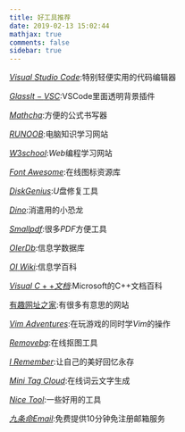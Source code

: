 ```yaml
---
title: 好工具推荐
date: 2019-02-13 15:02:44
mathjax: true
comments: false
sidebar: true
---
```

[$Visual$ $Studio$ $Code$](https://code.visualstudio.com/):特别轻便实用的代码编辑器

[$Glasslt-VSC$](https://github.com/hikarin522/GlassIt-VSC):VSCode里面透明背景插件

[$Mathcha$](https://www.mathcha.io/):方便的公式书写器

[$RUNOOB$](http://www.runoob.com/):电脑知识学习网站

[$W3school$](http://www.w3school.com.cn/index.html):$Web$编程学习网站

[$Font$ $Awesome$](https://fontawesome.com/):在线图标资源库

[$DiskGenius$](http://www.diskgenius.cn/):$U$盘修复工具

[$Dino$](chrome://dino):消遣用的小恐龙

[$Smallpdf$](https://smallpdf.com/cn):很多$PDF$方便工具

[$OIerDb$](http://bytew.net/OIer/):信息学数据库

[$OI$ $Wiki$](https://oi-wiki.org/):信息学百科

[$Visual$ $C++文档$](https://docs.microsoft.com/zh-cn/cpp/?view=vs-2017):Microsoft的C++文档百科

[有趣网址之家](https://youquhome.com/):有很多有意思的网站

[$Vim$ $Adventures$](https://vim-adventures.com/):在玩游戏的同时学$Vim$的操作

[$Removebg$](https://www.remove.bg/):在线抠图工具

[$I$ $Remember$](http://i-remember.fr/en/):让自己的美好回忆永存

[$Mini$ $Tag$ $Cloud$](https://minitagcloud.cn/):在线词云文字生成

[$Nice$ $Tool$](http://www.nicetool.net/):一些好用的工具

[$九条命Email$](https://9em.org/):免费提供10分钟免注册邮箱服务
